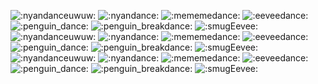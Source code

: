 ![:nyandanceuwuw:](https://cdn.discordapp.com/emojis/713885276987981875.gif?v=1) ![:nyandance:](https://cdn.discordapp.com/emojis/720128755296763924.gif?v=1) ![:mememedance:](https://cdn.discordapp.com/emojis/642897756893085697.gif?v=1) ![:eeveedance:](https://cdn.discordapp.com/emojis/703073624193499247.gif?v=1) ![:penguin_dance:](https://cdn.discordapp.com/emojis/702834715727757413.gif?v=1) ![:penguin_breakdance:](https://cdn.discordapp.com/emojis/703041592537382923.gif?v=1) ![:smugEevee:](https://cdn.discordapp.com/emojis/689684866098266128.gif?v=1)
![:nyandanceuwuw:](https://cdn.discordapp.com/emojis/713885276987981875.gif?v=1) ![:nyandance:](https://cdn.discordapp.com/emojis/720128755296763924.gif?v=1) ![:mememedance:](https://cdn.discordapp.com/emojis/642897756893085697.gif?v=1) ![:eeveedance:](https://cdn.discordapp.com/emojis/703073624193499247.gif?v=1) ![:penguin_dance:](https://cdn.discordapp.com/emojis/702834715727757413.gif?v=1) ![:penguin_breakdance:](https://cdn.discordapp.com/emojis/703041592537382923.gif?v=1) ![:smugEevee:](https://cdn.discordapp.com/emojis/689684866098266128.gif?v=1)
![:nyandanceuwuw:](https://cdn.discordapp.com/emojis/713885276987981875.gif?v=1) ![:nyandance:](https://cdn.discordapp.com/emojis/720128755296763924.gif?v=1) ![:mememedance:](https://cdn.discordapp.com/emojis/642897756893085697.gif?v=1) ![:eeveedance:](https://cdn.discordapp.com/emojis/703073624193499247.gif?v=1) ![:penguin_dance:](https://cdn.discordapp.com/emojis/702834715727757413.gif?v=1) ![:penguin_breakdance:](https://cdn.discordapp.com/emojis/703041592537382923.gif?v=1) 
![:smugEevee:](https://cdn.discordapp.com/emojis/689684866098266128.gif?v=1)
